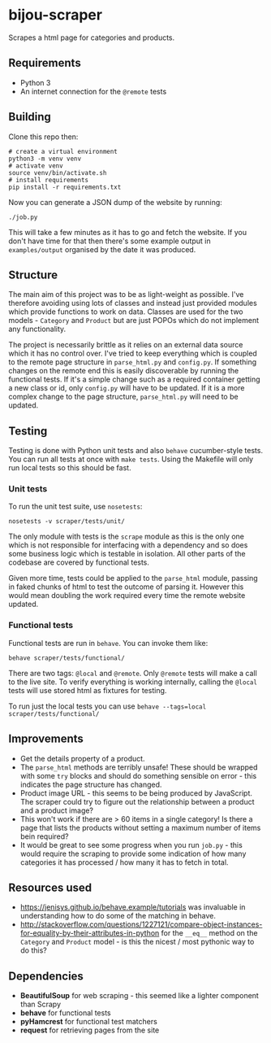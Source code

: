 # bijou-scraper

Scrapes a html page for categories and products.

## Requirements

* Python 3
* An internet connection for the `@remote` tests

## Building

Clone this repo then:

```
# create a virtual environment
python3 -m venv venv
# activate venv
source venv/bin/activate.sh
# install requirements
pip install -r requirements.txt
```

Now you can generate a JSON dump of the website by running:

`./job.py`

This will take a few minutes as it has to go and fetch the website. If you
 don't have time for that then there's some example output in `examples/output`
 organised by the date it was produced.

## Structure

The main aim of this project was to be as light-weight as possible. I've therefore
 avoiding using lots of classes and instead just provided modules which provide
 functions to work on data. Classes are used for the two models - `Category` and
 `Product` but are just POPOs which do not implement any functionality.


The project is necessarily brittle as it relies on an external data source which
 it has no control over. I've tried to keep everything which is coupled to the remote
 page structure in `parse_html.py` and `config.py`. If something changes on the remote end
 this is easily discoverable by running the functional tests. If it's a simple change
 such as a required container getting a new class or id, only `config.py` will have
 to be updated. If it is a more complex change to the page structure, `parse_html.py`
 will need to be updated.

## Testing

Testing is done with Python unit tests and also `behave` cucumber-style tests.
 You can run all tests at once with `make tests`. Using the Makefile will only
 run local tests so this should be fast.

### Unit tests

To run the unit test suite, use `nosetests`:

`nosetests -v scraper/tests/unit/`

The only module with tests is the `scrape` module as this is the only one which
 is not responsible for interfacing with a dependency and so does some business
 logic which is testable in isolation. All other parts of the codebase are covered
 by functional tests.

Given more time, tests could be applied to the `parse_html` module, passing in
 faked chunks of html to test the outcome of parsing it. However this would mean
 doubling the work required every time the remote website updated.

### Functional tests

Functional tests are run in `behave`. You can invoke them like:

`behave scraper/tests/functional/`

There are two tags: `@local` and `@remote`. Only `@remote` tests will make a call
 to the live site. To verify everything is working internally, calling the `@local`
 tests will use stored html as fixtures for testing.

To run just the local tests you can use `behave --tags=local scraper/tests/functional/`

## Improvements
* Get the details property of a product.
* The `parse_html` methods are terribly unsafe! These should be wrapped with some `try` blocks
  and should do something sensible on error - this indicates the page structure has changed.
* Product image URL - this seems to be being produced by JavaScript. The scraper could try
  to figure out the relationship between a product and a product image?
* This won't work if there are > 60 items in a single category! Is there a page
  that lists the products without setting a maximum number of items bein required?
* It would be great to see some progress when you run `job.py` - this would
  require the scraping to provide some indication of how many categories it
  has processed / how many it has to fetch in total.

## Resources used

* https://jenisys.github.io/behave.example/tutorials was invaluable in understanding
  how to do some of the matching in behave.
* http://stackoverflow.com/questions/1227121/compare-object-instances-for-equality-by-their-attributes-in-python
  for the `__eq__` method on the `Category` and `Product` model - is this the nicest / most pythonic
  way to do this?

## Dependencies

* **BeautifulSoup** for web scraping - this seemed like a lighter component than Scrapy
* **behave** for functional tests
* **pyHamcrest** for functional test matchers
* **request** for retrieving pages from the site
